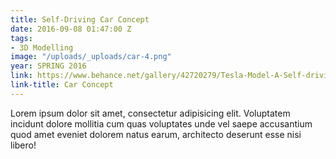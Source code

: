 ```yaml
---
title: Self-Driving Car Concept
date: 2016-09-08 01:47:00 Z
tags:
- 3D Modelling
image: "/uploads/_uploads/car-4.png"
year: SPRING 2016
link: https://www.behance.net/gallery/42720279/Tesla-Model-A-Self-driving-concept-vehicle
link-title: Car Concept
---
```


Lorem ipsum dolor sit amet, consectetur adipisicing elit. Voluptatem
incidunt dolore mollitia cum quas voluptates unde vel saepe accusantium quod amet
eveniet dolorem natus earum, architecto deserunt esse nisi libero!

